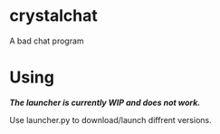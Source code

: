 # crystalchat
A bad chat program

# Using
***The launcher is currently WIP and does not work.***

Use launcher.py to download/launch diffrent versions. 
